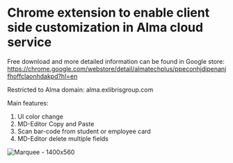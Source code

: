# Chrome extension to enable client side customization in Alma cloud service

Free download and more detailed information can be found in Google store:
https://chrome.google.com/webstore/detail/almatechplus/ppeconhjdipenanjfhoffclaonhdakpd?hl=en

Restricted to Alma domain: alma.exlibrisgroup.com

Main features:
1. UI color change
2. MD-Editor Copy and Paste 
3. Scan bar-code from student or employee card
4. MD-Editor delete multiple fields

![Marquee - 1400x560](https://user-images.githubusercontent.com/40073142/54271904-27ae0f00-458b-11e9-9732-6fd922a9f024.png)






